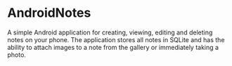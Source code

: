 # AndroidNotes

A simple Android application for creating, viewing, editing and deleting notes on your phone. 
The application stores all notes in SQLite and has the ability to attach images to a note from the gallery or immediately taking a photo.
